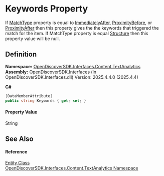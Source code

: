 # Keywords Property


If <a href="f227edb8-9866-1e26-f4df-b99b45ce7252">MatchType</a> property is equal to <a href="64ec20af-09d5-26a6-0761-e985bdc39291">ImmediatelyAfter</a>, <a href="64ec20af-09d5-26a6-0761-e985bdc39291">ProximityBefore</a>, or <a href="64ec20af-09d5-26a6-0761-e985bdc39291">ProximityAfter</a> then this property gives the the keywords that triggered the match for the item. If MatchType property is equal <a href="64ec20af-09d5-26a6-0761-e985bdc39291">Structure</a> then this property value will be null.



## Definition
**Namespace:** <a href="12331b25-bce3-6a9b-929b-46b5cf49471c">OpenDiscoverSDK.Interfaces.Content.TextAnalytics</a>  
**Assembly:** OpenDiscoverSDK.Interfaces (in OpenDiscoverSDK.Interfaces.dll) Version: 2025.4.4.0 (2025.4.4)

**C#**
``` C#
[DataMemberAttribute]
public string Keywords { get; set; }
```



#### Property Value
String

## See Also


#### Reference
<a href="75bf3100-d4b4-0098-46f5-b953923776a9">Entity Class</a>  
<a href="12331b25-bce3-6a9b-929b-46b5cf49471c">OpenDiscoverSDK.Interfaces.Content.TextAnalytics Namespace</a>  
